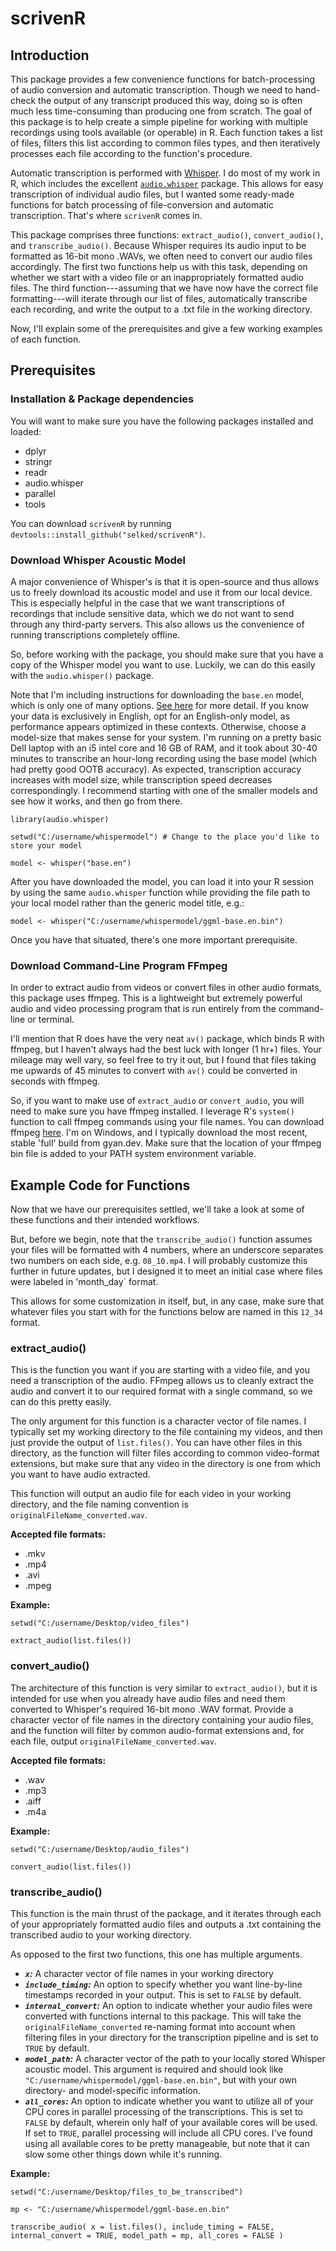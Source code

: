 # scrivenR

## Introduction

This package provides a few convenience functions for batch-processing of audio conversion and automatic transcription. Though we need to hand-check the output of any transcript produced this way, doing so is often much less time-consuming than producing one from scratch. The goal of this package is to help create a simple pipeline for working with multiple recordings using tools available (or operable) in R. Each function takes a list of files, filters this list according to common files types, and then iteratively processes each file according to the function's procedure.

Automatic transcription is performed with [Whisper](https://github.com/openai/whisper). I do most of my work in R, which includes the excellent [`audio.whisper`](https://community.r-multiverse.org/audio.whisper/doc/manual.html) package. This allows for easy transcription of individual audio files, but I wanted some ready-made functions for batch processing of file-conversion and automatic transcription. That's where `scrivenR` comes in.

This package comprises three functions: `extract_audio()`, `convert_audio()`, and `transcribe_audio()`. Because Whisper requires its audio input to be formatted as 16-bit mono .WAVs, we often need to convert our audio files accordingly. The first two functions help us with this task, depending on whether we start with a video file or an inappropriately formatted audio files. The third function---assuming that we have now have the correct file formatting---will iterate through our list of files, automatically transcribe each recording, and write the output to a .txt file in the working directory.

Now, I'll explain some of the prerequisites and give a few working examples of each function.

## Prerequisites

### Installation & Package dependencies
You will want to make sure you have the following packages installed and loaded:

-   dplyr
-   stringr
-   readr
-   audio.whisper
-   parallel
-   tools

You can download `scrivenR` by running `devtools::install_github("selked/scrivenR")`.

### Download Whisper Acoustic Model

A major convenience of Whisper's is that it is open-source and thus allows us to freely download its acoustic model and use it from our local device. This is especially helpful in the case that we want transcriptions of recordings that include sensitive data, which we do not want to send through any third-party servers. This also allows us the convenience of running transcriptions completely offline.

So, before working with the package, you should make sure that you have a copy of the Whisper model you want to use. Luckily, we can do this easily with the `audio.whisper()` package.

Note that I'm including instructions for downloading the `base.en` model, which is only one of many options. [See here](https://community.r-multiverse.org/audio.whisper/doc/manual.html#whisper_download_model) for more detail. If you know your data is exclusively in English, opt for an English-only model, as performance appears optimized in these contexts. Otherwise, choose a model-size that makes sense for your system. I'm running on a pretty basic Dell laptop with an i5 intel core and 16 GB of RAM, and it took about 30-40 minutes to transcribe an hour-long recording using the base model (which had pretty good OOTB accuracy). As expected, transcription accuracy increases with model size, while transcription speed decreases correspondingly. I recommend starting with one of the smaller models and see how it works, and then go from there.

```{r, eval=FALSE}
library(audio.whisper)

setwd("C:/username/whispermodel") # Change to the place you'd like to store your model

model <- whisper("base.en")
```

After you have downloaded the model, you can load it into your R session by using the same `audio.whisper` function while providing the file path to your local model rather than the generic model title, e.g.:

```{r, eval=FALSE}
model <- whisper("C:/username/whispermodel/ggml-base.en.bin")
```

Once you have that situated, there's one more important prerequisite.

### Download Command-Line Program FFmpeg

In order to extract audio from videos or convert files in other audio formats, this package uses ffmpeg. This is a lightweight but extremely powerful audio and video processing program that is run entirely from the command-line or terminal.

I'll mention that R does have the very neat `av()` package, which binds R with ffmpeg, but I haven't always had the best luck with longer (1 hr+) files. Your mileage may well vary, so feel free to try it out, but I found that files taking me upwards of 45 minutes to convert with `av()` could be converted in seconds with ffmpeg.

So, if you want to make use of `extract_audio` or `convert_audio`, you will need to make sure you have ffmpeg installed. I leverage R's `system()` function to call ffmpeg commands using your file names. You can download ffmpeg [here](https://www.ffmpeg.org/download.html). I'm on Windows, and I typically download the most recent, stable 'full' build from gyan.dev. Make sure that the location of your ffmpeg bin file is added to your PATH system environment variable.

## Example Code for Functions

Now that we have our prerequisites settled, we'll take a look at some of these functions and their intended workflows.

But, before we begin, note that the `transcribe_audio()` function assumes your files will be formatted with 4 numbers, where an underscore separates two numbers on each side, e.g. `08_10.mp4`. I will probably customize this further in future updates, but I designed it to meet an initial case where files were labeled in 'month_day\` format.

This allows for some customization in itself, but, in any case, make sure that whatever files you start with for the functions below are named in this `12_34` format.

### extract_audio()

This is the function you want if you are starting with a video file, and you need a transcription of the audio. FFmpeg allows us to cleanly extract the audio and convert it to our required format with a single command, so we can do this pretty easily.

The only argument for this function is a character vector of file names. I typically set my working directory to the file containing my videos, and then just provide the output of `list.files()`. You can have other files in this directory, as the function will filter files according to common video-format extensions, but make sure that any video in the directory is one from which you want to have audio extracted.

This function will output an audio file for each video in your working directory, and the file naming convention is `originalFileName_converted.wav`.

**Accepted file formats:** 
-   .mkv 
-   .mp4 
-   .avi 
-   .mpeg

**Example:**
```{r, eval=FALSE}
setwd("C:/username/Desktop/video_files")

extract_audio(list.files())
```

### convert_audio()

The architecture of this function is very similar to `extract_audio()`, but it is intended for use when you already have audio files and need them converted to Whisper's required 16-bit mono .WAV format. Provide a character vector of file names in the directory containing your audio files, and the function will filter by common audio-format extensions and, for each file, output `originalFileName_converted.wav`.

**Accepted file formats:** 
-   .wav 
-   .mp3 
-   .aiff 
-   .m4a

**Example:**
```{r, eval=FALSE}
setwd("C:/username/Desktop/audio_files")

convert_audio(list.files())
```

### transcribe_audio()

This function is the main thrust of the package, and it iterates through each of your appropriately formatted audio files and outputs a .txt containing the transcribed audio to your working directory.

As opposed to the first two functions, this one has multiple arguments.

-   ***`x`:*** A character vector of file names in your working directory
-   ***`include_timing`:*** An option to specify whether you want line-by-line timestamps recorded in your output. This is set to `FALSE` by default.
-   ***`internal_convert`:*** An option to indicate whether your audio files were converted with functions internal to this package. This will take the `originalFileName_converted` re-naming format into account when filtering files in your directory for the transcription pipeline and is set to `TRUE` by default.
-   ***`model_path`:*** A character vector of the path to your locally stored Whisper acoustic model. This argument is required and should look like `"C:/username/whispermodel/ggml-base.en.bin"`, but with your own directory- and model-specific information.
-   ***`all_cores`:*** An option to indicate whether you want to utilize all of your CPU cores in parallel processing of the transcriptions. This is set to `FALSE` by default, wherein only half of your available cores will be used. If set to `TRUE`, parallel processing will include all CPU cores. I've found using all available cores to be pretty manageable, but note that it can slow some other things down while it's running.

**Example:**
```{r, eval=FALSE} 
setwd("C:/username/Desktop/files_to_be_transcribed")

mp <- "C:/username/whispermodel/ggml-base.en.bin"

transcribe_audio( x = list.files(), include_timing = FALSE, internal_convert = TRUE, model_path = mp, all_cores = FALSE )
```
